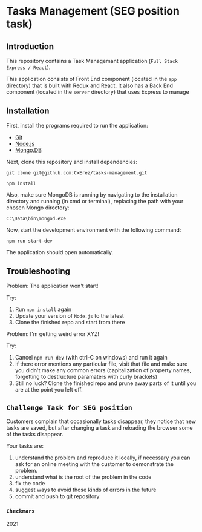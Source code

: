#  Tasks Management (SEG position task)

## Introduction
This repository contains a Task Managemant application (`Full Stack Express / React`).

 This application consists of Front End component (located in the `app` directory) that is built with Redux and React. It also has a Back End component (located in the `server` directory) that uses Express to manage

## Installation
First, install the programs required to run the application:

- [Git](https://git-scm.com/book/en/v2/Getting-Started-Installing-Git)
- [Node.js](https://nodejs.org/en/download/)
- [Mongo.DB](https://docs.mongodb.com/manual/installation/)

Next, clone this repository and install dependencies:

```
git clone git@github.com:CxErez/tasks-management.git
```

```
npm install
```

Also, make sure MongoDB is running by navigating to the installation directory and running (in cmd or terminal), replacing the path with your chosen Mongo directory:

```
C:\Data\bin\mongod.exe
```

Now, start the development environment with the following command:

```
npm run start-dev
```

The application should open automatically.

## Troubleshooting
Problem: The application won't start!

Try:
1. Run `npm install` again
2. Update your version of `Node.js` to the latest
3. Clone the finished repo and start from there

Problem: I'm getting weird error XYZ!

Try:
1. Cancel `npm run dev` (with ctrl-C on windows) and run it again
2. If there error mentions any particular file, visit that file and make sure you didn't make any common errors (capitalization of property names, forgetting to destructure paramaters with curly brackets)
3. Still no luck? Clone the finished repo and prune away parts of it until you are at the point you left off.

## `Challenge Task for SEG position`
Customers complain that occasionally tasks disappear, they notice that new tasks are saved, but after changing a task and reloading the browser some of the tasks disappear.

Your tasks are:
1. understand the problem and reproduce it locally, if necessary you can ask for an online meeting with the customer to demonstrate the problem.
2. understand what is the root of the problem in the code
3. fix the code
4. suggest ways to avoid those kinds of errors in the future
5. commit and push to git repository


### `Checkmarx`
2021
